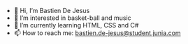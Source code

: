 - 👋 Hi, I’m Bastien De Jesus
- 👀 I’m interested in basket-ball and music
- 🌱 I’m currently learning HTML, CSS and C#
- 📫 How to reach me: bastien.de-jesus@student.junia.com

<!---
bastiendejesus/bastiendejesus is a ✨ special ✨ repository because its `README.md` (this file) appears on your GitHub profile.
You can click the Preview link to take a look at your changes.
--->
